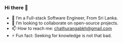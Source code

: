 ### Hi there 👋

<!--
**BKHChathuranga/BKHChathuranga** is a ✨ _special_ ✨ repository because its `README.md` (this file) appears on your GitHub profile.

Here are some ideas to get you started:
-->

- 🔭 I’m a Full-stack Software Engineer, From Sri Lanka.
- 👯 I’m looking to collaborate on open-source projects.
- 📫 How to reach me: chathurangabkh@gmail.com
- ⚡ Fun fact: Seeking for knowledge is not that bad. 

